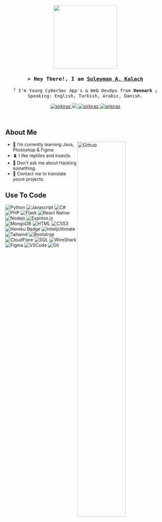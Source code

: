 <p align="center">
    <img width="200" src="https://cdn.discordapp.com/attachments/1137009999919468624/1138555405526651022/IMG_8346.png">
</p>

<h3 align="center">
        <samp>&gt; Hey There!, I am
                <b><a target="_blank" href="">Suleyman A. Kalach</a></b></samp> 
</h3>


<p align="center"> 
  <samp>
    「 I'm Young CyberSec App's & Web DevOps from <b>Denmark</b> 」
    <br>
 Speaking: English, Turkish, Arabic, Danish.
    <br>
  </samp>
</p>

<p align="center">
 <a href="https://linkedin.com/in/mirkalach" target="_blank">
  <img src="https://img.shields.io/badge/LinkedIn-ff8d4e?style=for-the-badge&logo=linkedin&logoColor=white" alt="sirkiraz"/>
 </a>
 <a href="https://twitter.com/mirkalach" target="_blank">
  <img src="https://img.shields.io/badge/Twitter-000304?style=for-the-badge&logo=Twitter&logoColor=white" />
 </a>
 <a href="https://instagram.com/mirkalach" target="_blank">
  <img src="https://img.shields.io/badge/Instagram-fe4164?style=for-the-badge&logo=instagram&logoColor=white" alt="sirkiraz" />
 </a> 
  <a href="https://https://discordapp.com/users/602087236623794179" target="blank">
  <img src="https://img.shields.io/badge/discord-5865F2?style=for-the-badge&logo=discord&logoColor=white" alt="sirkiraz" />
 </a>
</p>
<br />

## About Me 
<img width="55%" align="right" alt="Github" src="https://raw.githubusercontent.com/onimur/.github/master/.resources/git-header.svg" />

- 🌱 I’m currently learning Java, Photoshop & Figma
- 🪲 I like reptiles and insects.
- 🧩 Don't ask me about Hacking something.
- 💭 Contact me to translate youre projects.

## Use To Code
![Python](https://img.shields.io/badge/Python-FFD43B?style=for-the-badge&labelColor=black&logo=Python&logoColor=FFD43B)
![Javascript](https://img.shields.io/badge/Javascript-F0DB4F?style=for-the-badge&labelColor=black&logo=javascript&logoColor=f0db4f)
![C#](https://img.shields.io/badge/csharp-purple?style=for-the-badge&logo=csharp&logoColor=white)
![PHP](https://img.shields.io/badge/php-576490?style=for-the-badge&logo=php&logoColor=white)
![Flask](https://img.shields.io/badge/-Flask-646464?style=for-the-badge&labelColor=black&logo=flask&logoColor=white)
![React Native](https://img.shields.io/badge/React_Native-20232A?style=for-the-badge&logo=react&logoColor=61DAFB)
![Nodejs](https://img.shields.io/badge/Nodejs-44883e?style=for-the-badge&labelColor=black&logo=node.js&logoColor=44883e)
![Express.js](https://img.shields.io/badge/Express.js-000000?style=for-the-badge&logo=express&logoColor=white)
![MongoDB](https://img.shields.io/badge/MongoDB-4DB33D?style=for-the-badge&logo=mongodb&logoColor=white)
![HTML](https://img.shields.io/badge/HTML5-E34F26?style=for-the-badge&logo=html5&logoColor=white)
![CSS3](https://img.shields.io/badge/CSS3-1572B6?style=for-the-badge&logo=css3&logoColor=white)
![Heroku Badge](https://img.shields.io/badge/Heroku-CC6699?style=for-the-badge&logo=Heroku&logoColor=white)
![IntelijUltimate](https://img.shields.io/badge/Jetbrains-0170FE?style=for-the-badge&logo=Jetbrains&logoColor=white)
![Tailwind](https://img.shields.io/badge/Tailwind_CSS-092749?style=for-the-badge&logo=tailwindcss&logoColor=06B6D4&labelColor=000000)
![Bootstrap](https://img.shields.io/badge/Bootstrap-6914e8?style=for-the-badge&logo=bootstrap&logoColor=white)
![CloudFlare](https://img.shields.io/badge/CloudFlare-F48120?style=for-the-badge&logo=CloudFlare&logoColor=white)
![SQL](https://img.shields.io/badge/SQL-000000?style=for-the-badge&logo=SQL&logoColor=white)
![WireShark](https://img.shields.io/badge/WireShark-blue?style=for-the-badge&logo=WireShark&logoColor=white)
![Figma](https://img.shields.io/badge/-Figma-FF4154?style=for-the-badge&logo=figma&logoColor=white)
![VSCode](https://img.shields.io/badge/Visual_Studio_Code-4445f9?style=for-the-badge&logo=visual%20studio&logoColor=white)
![Git](https://img.shields.io/badge/Git-F05032?style=for-the-badge&logo=git&logoColor=white)
